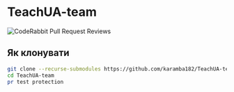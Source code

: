 # TeachUA-team

![CodeRabbit Pull Request Reviews](https://img.shields.io/coderabbit/prs/github/karamba182/TechUA-team?utm_source=oss&utm_medium=github&utm_campaign=karamba182%2FTechUA-team&labelColor=171717&color=FF570A&link=https%3A%2F%2Fcoderabbit.ai&label=CodeRabbit+Reviews)



## Як клонувати
```bash
git clone --recurse-submodules https://github.com/karamba182/TeachUA-team.git
cd TeachUA-team
pr test protection 
